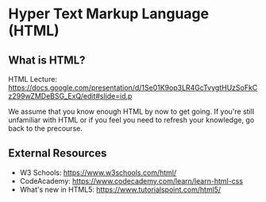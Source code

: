 Hyper Text Markup Language (HTML)
===

What is HTML?
----

HTML Lecture: https://docs.google.com/presentation/d/1Se01K9op3LR4GcTvygtHUzSoFkCz299wZMDeBSG_ExQ/edit#slide=id.p

We assume that you know enough HTML by now to get going. If you're still unfamiliar with HTML or if you feel you need to refresh your knowledge, go back to the precourse.

External Resources
---

+ W3 Schools: https://www.w3schools.com/html/
+ CodeAcademy: https://www.codecademy.com/learn/learn-html-css
+ What's new in HTML5: https://www.tutorialspoint.com/html5/